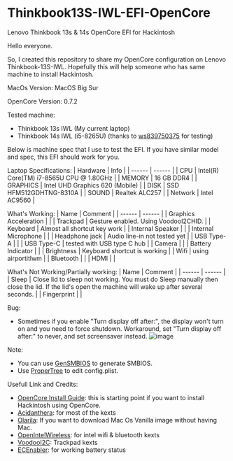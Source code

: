 # Thinkbook13S-IWL-EFI-OpenCore
Lenovo Thinkbook 13s & 14s OpenCore EFI for Hackintosh

Hello everyone.

So, I created this repository to share my OpenCore configuration on Lenovo Thinkbook-13S-IWL. Hopefully this will help someone who has same machine to install Hackintosh.

MacOs Version:
MacOS Big Sur

OpenCore Version: 0.7.2

Tested machine:
- Thinkbook 13s IWL (My current laptop)
- Thinkbook 14s IWL (i5-8265U) (thanks to [ws839750375] for testing) 


Below is machine spec that I use to test the EFI. If you have similar model and spec, this EFI should work for you.

Laptop Specifications:
| Hardware | Info |
| ------ | ------ |
| CPU | Intel(R) Core(TM) i7-8565U CPU @ 1.80GHz |
| MEMORY | 16 GB DDR4 |
| GRAPHICS | Intel UHD Graphics 620 (Mobile) |
| DISK | SSD HFM512GDHTNG-8310A |
| SOUND | Realtek ALC257 |
| Network | Intel AC9560 |

What's Working:
| Name | Comment |
| ------ | ------ |
| Graphics Acceleration |  |
| Trackpad | Gesture enabled. Using VoodooI2CHID. |
| Keyboard | Almost all shortcut key work |
| Internal Speaker |  |
| Internal Microphone |  |
| Headphone jack | Audio line-in not tested yet |
| USB Type-A |  |
| USB Type-C | tested with USB type C hub |
| Camera | |
| Battery Indicator | |
| Brightness | Keyboard shortcut is working |
| Wifi | using airportitlwm |
| Bluetooth | |
| HDMI | |

What's Not Working/Partially working:
| Name | Comment |
| ------ | ------ |
| Sleep | Close lid to sleep not working. You must do Sleep manually then close the lid. If the lid's open the machine will wake up after several seconds. |
| Fingerprint |  |

Bug:
- Sometimes if you enable "Turn display off after:", the display won't turn on and you need to force shutdown. Workaround, set "Turn display off after:" to never, and set screensaver instead.
![image](https://user-images.githubusercontent.com/61957197/122768522-e1010080-d2cd-11eb-8d9e-00279d337d2d.png)


Note:
- You can use [GenSMBIOS] to generate SMBIOS.
- Use [ProperTree] to edit config.plist.



Usefull Link and Credits:
- [OpenCore Install Guide]: this is starting point if you want to install Hackintosh using OpenCore.
- [Acidanthera]: for most of the kexts
- [Olarila]: If you want to download Mac Os Vanilla image without having Mac.
- [OpenIntelWireless]: for intel wifi & bluetooth kexts
- [VoodooI2C]: Trackpad kexts
- [ECEnabler]: for working battery status


[GenSMBIOS]: <https://github.com/corpnewt/GenSMBIOS>
[ProperTree]: <https://github.com/corpnewt/ProperTree> 
[OpenCore Install Guide]: <https://dortania.github.io/OpenCore-Install-Guide/>
[Olarila]: <https://www.olarila.com>
[OpenIntelWireless]: <https://github.com/OpenIntelWireless>
[Acidanthera]: <https://github.com/acidanthera>
[VoodooI2C]: <https://github.com/VoodooI2C/VoodooI2C>
[ECEnabler]: <https://github.com/1Revenger1/ECEnabler>
[ws839750375]: <https://github.com/ws839750375>
